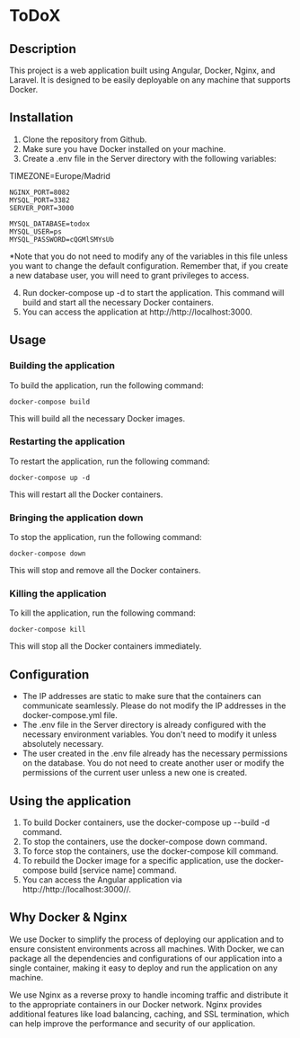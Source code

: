 # ToDoX

## Description
This project is a web application built using Angular, Docker, Nginx, and Laravel. It is designed to be easily deployable on any machine that supports Docker.


## Installation
1. Clone the repository from Github.
2. Make sure you have Docker installed on your machine.
3. Create a .env file in the Server directory with the following variables:

TIMEZONE=Europe/Madrid

```
NGINX_PORT=8082
MYSQL_PORT=3382
SERVER_PORT=3000

MYSQL_DATABASE=todox
MYSQL_USER=ps
MYSQL_PASSWORD=cQGMlSMYsUb
```
*Note that you do not need to modify any of the variables in this file unless you want to change the default configuration. Remember that, if you create a new database user, you will need to grant privileges to access.

4. Run docker-compose up -d to start the application. This command will build and start all the necessary Docker containers.
5. You can access the application at http://http://localhost:3000.


## Usage
### Building the application
To build the application, run the following command:
```
docker-compose build
```
This will build all the necessary Docker images.

### Restarting the application
To restart the application, run the following command:
```
docker-compose up -d
```
This will restart all the Docker containers.

### Bringing the application down
To stop the application, run the following command:
```
docker-compose down
```
This will stop and remove all the Docker containers.

### Killing the application
To kill the application, run the following command:
```
docker-compose kill
```
This will stop all the Docker containers immediately.


## Configuration
- The IP addresses are static to make sure that the containers can communicate seamlessly. Please do not modify the IP addresses in the docker-compose.yml file.
- The .env file in the Server directory is already configured with the necessary environment variables. You don't need to modify it unless absolutely necessary.
- The user created in the .env file already has the necessary permissions on the database. You do not need to create another user or modify the permissions of the current user unless a new one is created.


## Using the application
1. To build Docker containers, use the docker-compose up --build -d command.
2. To stop the containers, use the docker-compose down command.
3. To force stop the containers, use the docker-compose kill command.
4. To rebuild the Docker image for a specific application, use the docker-compose build [service name] command.
5. You can access the Angular application via http://http://localhost:3000//.


## Why Docker & Nginx
We use Docker to simplify the process of deploying our application and to ensure consistent environments across all machines. With Docker, we can package all the dependencies and configurations of our application into a single container, making it easy to deploy and run the application on any machine.

We use Nginx as a reverse proxy to handle incoming traffic and distribute it to the appropriate containers in our Docker network. Nginx provides additional features like load balancing, caching, and SSL termination, which can help improve the performance and security of our application.
